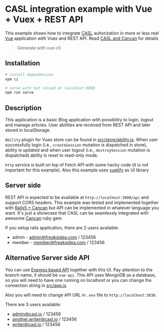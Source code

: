 # CASL integration example with Vue + Vuex + REST API

This example shows how to integrate [CASL](https://github.com/stalniy/casl) auhorization in more or less real [Vue](https://vuejs.org) application with Vuex and REST API. Read [CASL and Cancan](https://medium.com/dailyjs/casl-and-cancan-permissions-sharing-between-ui-and-api-5f1fa8b4bec) for details

> Generate with vue-cli

## Installation

``` bash
# install dependencies
npm ci

# serve with hot reload at localhost:8080
npm run serve
```

## Description

This application is a basic Blog application with possibility to login, logout and manage articles. User abilities are received from REST API and later stored in localStorage.

`Ability` plugin for Vuex store can be found in [src/store/ability.js](src/store/ability.js).
When user successfully login (i.e., `createSession` mutation is dispatched in store), ability is updated and when user logout (i.e., `destroySession` mutation is dispatched) ability is reset to read-only mode.

`http` service is built on top of Fetch API with some hacky code (it is not important for this example).
Also this example uses [vuetify](https://vuetifyjs.com/en/) as UI library

## Server side

REST API is expected to be available at `http://localhost:3000/api` and support CORS headers.
This example was tested and implemented together with [Rails5 + Cancan](https://github.com/stalniy/rails-cancan-api-example) but API can be implemented in whatever language you want.
It's just a showcase that CASL can be seamlessly integrated with awesome [Cancan](https://github.com/CanCanCommunity/cancancan) ruby gem

If you setup rails application, there are 2 users available:
* admin - admin@freaksidea.com / 123456
* member - member@freaksidea.com / 123456

## Alternative Server side API

You can use [Express based API](https://github.com/stalniy/casl-express-example/tree/vue-api) together with this UI. Pay attention to the branch name, it should be `vue-api`.
This API uses MongoDB as a database, so you will need to have one running on localhost or you can change the connection string in [src/app.js](https://github.com/stalniy/casl-express-example/blob/vue-api/src/app.js#L36)

Also you will need to change API URL in `.env` file to `http://localhost:3030`.

There are 3 users available:
* admin@casl.io / 123456
* another.writer@casl.io / 123456
* writer@casl.io / 123456
